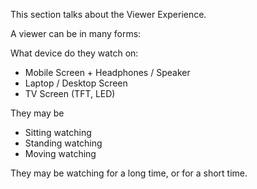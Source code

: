 This section talks about the Viewer Experience.

A viewer can be in many forms:

What device do they watch on:

- Mobile Screen + Headphones / Speaker
- Laptop / Desktop Screen
- TV Screen (TFT, LED)

They may be

- Sitting watching
- Standing watching
- Moving watching

They may be watching for a long time, or for a short time.
